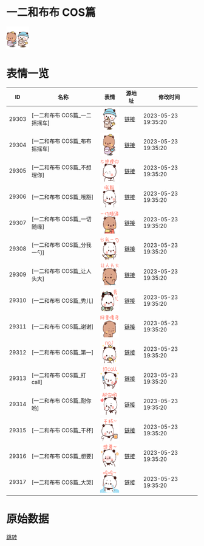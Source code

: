# 一二和布布 COS篇

<img src="./cover.png" height="60" alt="cover" />

# 表情一览

|ID|名称|表情|源地址|修改时间|
|----|----|----|----|----|
|29303|[一二和布布 COS篇_一二摇摇车]|<img src="./pic/029303_%5B一二和布布 COS篇_一二摇摇车%5D.png" height="60" alt="一二摇摇车"/>|[链接](https://i0.hdslb.com/bfs/garb/61397757b6c146125c5a8182835ba07ed3eb9335.png)|2023-05-23 19:35:20|
|29304|[一二和布布 COS篇_布布摇摇车]|<img src="./pic/029304_%5B一二和布布 COS篇_布布摇摇车%5D.png" height="60" alt="布布摇摇车"/>|[链接](https://i0.hdslb.com/bfs/garb/a22de2cecddc55f73820b034e968a1bb3dfd166b.png)|2023-05-23 19:35:20|
|29305|[一二和布布 COS篇_不想理你]|<img src="./pic/029305_%5B一二和布布 COS篇_不想理你%5D.png" height="60" alt="不想理你"/>|[链接](https://i0.hdslb.com/bfs/garb/2452c13c26c0099b1c7405fb06225d4685c2bbf5.png)|2023-05-23 19:35:20|
|29306|[一二和布布 COS篇_哦豁]|<img src="./pic/029306_%5B一二和布布 COS篇_哦豁%5D.png" height="60" alt="哦豁"/>|[链接](https://i0.hdslb.com/bfs/garb/516b281b4a2b68fe13fee4d34995c63cdaa6eb60.png)|2023-05-23 19:35:20|
|29307|[一二和布布 COS篇_一切随缘]|<img src="./pic/029307_%5B一二和布布 COS篇_一切随缘%5D.png" height="60" alt="一切随缘"/>|[链接](https://i0.hdslb.com/bfs/garb/f3734eeb066896ae56e62baf5cd57b8d356dc718.png)|2023-05-23 19:35:20|
|29308|[一二和布布 COS篇_分我一勺]|<img src="./pic/029308_%5B一二和布布 COS篇_分我一勺%5D.png" height="60" alt="分我一勺"/>|[链接](https://i0.hdslb.com/bfs/garb/377b48e729bb10ec6967aee80daa7f01af64405a.png)|2023-05-23 19:35:20|
|29309|[一二和布布 COS篇_让人头大]|<img src="./pic/029309_%5B一二和布布 COS篇_让人头大%5D.png" height="60" alt="让人头大"/>|[链接](https://i0.hdslb.com/bfs/garb/3ec7ddd45162475d18f4f68791f5afa125157bcf.png)|2023-05-23 19:35:20|
|29310|[一二和布布 COS篇_秀儿]|<img src="./pic/029310_%5B一二和布布 COS篇_秀儿%5D.png" height="60" alt="秀儿"/>|[链接](https://i0.hdslb.com/bfs/garb/a8c0eb66d357658258c1838a3a4334fbf08b16b4.png)|2023-05-23 19:35:20|
|29311|[一二和布布 COS篇_谢谢]|<img src="./pic/029311_%5B一二和布布 COS篇_谢谢%5D.png" height="60" alt="谢谢"/>|[链接](https://i0.hdslb.com/bfs/garb/8d634a26e153e25f2d582643903854e9c3700b67.png)|2023-05-23 19:35:20|
|29312|[一二和布布 COS篇_第一]|<img src="./pic/029312_%5B一二和布布 COS篇_第一%5D.png" height="60" alt="第一"/>|[链接](https://i0.hdslb.com/bfs/garb/d11b8fe1fa9c1aced67ae38de2fc060facfa5d0b.png)|2023-05-23 19:35:20|
|29313|[一二和布布 COS篇_打call]|<img src="./pic/029313_%5B一二和布布 COS篇_打call%5D.png" height="60" alt="打call"/>|[链接](https://i0.hdslb.com/bfs/garb/4fdffaa47be85bca45a2f63561ad28e823d99192.png)|2023-05-23 19:35:20|
|29314|[一二和布布 COS篇_耐你哟]|<img src="./pic/029314_%5B一二和布布 COS篇_耐你哟%5D.png" height="60" alt="耐你哟"/>|[链接](https://i0.hdslb.com/bfs/garb/a86562e684f2ae28bdd27849a6789592cd627363.png)|2023-05-23 19:35:20|
|29315|[一二和布布 COS篇_干杯]|<img src="./pic/029315_%5B一二和布布 COS篇_干杯%5D.png" height="60" alt="干杯"/>|[链接](https://i0.hdslb.com/bfs/garb/caaa44ad749b0d221afc30c0037c6604f2e74ed3.png)|2023-05-23 19:35:20|
|29316|[一二和布布 COS篇_想要]|<img src="./pic/029316_%5B一二和布布 COS篇_想要%5D.png" height="60" alt="想要"/>|[链接](https://i0.hdslb.com/bfs/garb/c0870628137b22b3a3183f1cca42074b6a109aff.png)|2023-05-23 19:35:20|
|29317|[一二和布布 COS篇_大哭]|<img src="./pic/029317_%5B一二和布布 COS篇_大哭%5D.png" height="60" alt="大哭"/>|[链接](https://i0.hdslb.com/bfs/garb/2d6cf3c1c0daf50585872da8df69352e84b39b09.png)|2023-05-23 19:35:20|

# 原始数据

[跳转](./raw.json)

